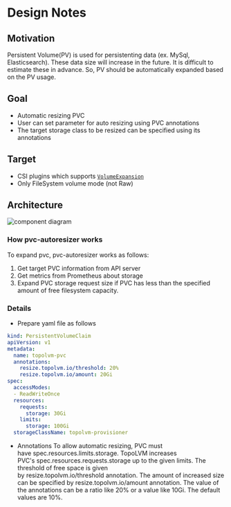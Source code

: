 # Design Notes


## Motivation

Persistent Volume(PV) is used for persistenting data (ex. MySql, Elasticsearch).
These data size will increase in the future.
It is difficult to estimate these in advance.
So, PV should be automatically expanded based on the PV usage.

## Goal

- Automatic resizing PVC
- User can set parameter for auto resizing using PVC annotations
- The target storage class to be resized can be specified using its annotations

## Target

- CSI plugins which supports [`VolumeExpansion`](https://kubernetes.io/docs/concepts/storage/persistent-volumes/#csi-volume-expansion)
- Only FileSystem volume mode (not Raw)

## Architecture

![component diagram](http://www.plantuml.com/plantuml/svg/LL0zRy8m4DtzAvxIcJ_0K86OM2ea99Qgmv4SmQfZH-Spb5RzxtL88EuIw_8-thjRHINHr3dZGyDuovyV0xn_fYCxrW-yEDkUzUWI6w0XfID5nbw3KCiJUcFdmjNy6lCaK6yZouK5556jTrkCOrKOOaWIhfLywnZzfRwJTopHHcMlE0INEiR6aUsoyfapYoXf48xscsKK7pPOF_xDSQqm-qAsaz2ndZd5Si4PhwDjn3xgR_PRZEDSmXGMMAH-yOhfPi0IRNuoAhQEPjXhqOIhpvIYxaXIak79jQCfmCbna2x1Nptv1d6wUKqzrLPl__cEJveLPQibgg87mkbkeQL7DRGRm-QTvyZB_VvcnRv9dVi3)

### How pvc-autoresizer works

To expand pvc, pvc-autoresizer works as follows:

1. Get target PVC information from API server
1. Get metrics from Prometheus about storage
1. Expand PVC storage request size if PVC has less than the specified amount of free filesystem capacity. 


### Details
- Prepare yaml file as follows
```yaml
kind: PersistentVolumeClaim
apiVersion: v1
metadata:
  name: topolvm-pvc
  annotations:
    resize.topolvm.io/threshold: 20%
    resize.topolvm.io/amount: 20Gi
spec:
  accessModes:
  - ReadWriteOnce
  resources:
    requests:
      storage: 30Gi
    limits:
      storage: 100Gi
  storageClassName: topolvm-provisioner
```

- Annotations
To allow automatic resizing, PVC must have spec.resources.limits.storage.
TopoLVM increases PVC's spec.resources.requests.storage up to the given limits.
The threshold of free space is given by resize.topolvm.io/threshold annotation.
The amount of increased size can be specified by resize.topolvm.io/amount annotation.
The value of the annotations can be a ratio like 20% or a value like 10Gi.
The default values are 10%.
